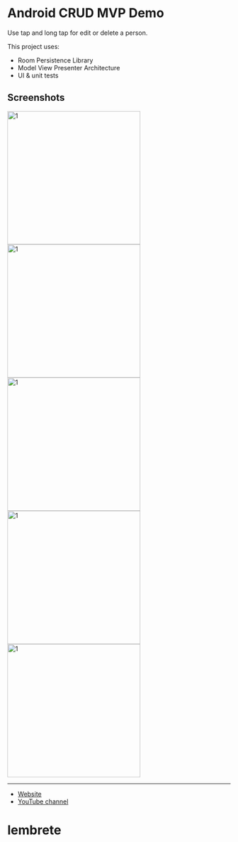 # Android CRUD MVP Demo

Use tap and long tap for edit or delete a person.

This project uses:

* Room Persistence Library
* Model View Presenter Architecture
* UI & unit tests

## Screenshots

<img width="300" alt="1" src="https://user-images.githubusercontent.com/1444991/26915733-35189bba-4bf5-11e7-9aa1-e88d07656a64.png">
<img width="300" alt="1" src="https://user-images.githubusercontent.com/1444991/26915732-350f98d0-4bf5-11e7-8017-074f99b89626.png">
<img width="300" alt="1" src="https://user-images.githubusercontent.com/1444991/26915851-b5f845dc-4bf5-11e7-8f5e-91a2270467bb.png">
<img width="300" alt="1" src="https://user-images.githubusercontent.com/1444991/26915731-350039f8-4bf5-11e7-92b3-dfccd0c1af61.png">
<img width="300" alt="1" src="https://user-images.githubusercontent.com/1444991/26915730-34e743e4-4bf5-11e7-97e7-8b5799a6c8c9.png">

---

* [Website](https://alvarez.tech/)
* [YouTube channel](https://www.youtube.com/alvareztech)
# lembrete
